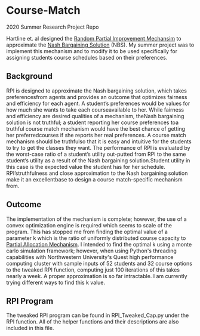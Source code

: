# Course-Match
2020 Summer Research Project Repo

Hartline et. al designed the [Random Partial Improvement Mechansim](https://epubs.siam.org/doi/pdf/10.1137/1.9781611975994.129) to approximate the [Nash Bargaining Solution](https://en.wikipedia.org/wiki/Cooperative_bargaining) (NBS). My summer project was to implement this mechanism and to modify it to be used specifically for assigning students course schedules based on their preferences.

## Background
RPI  is  designed  to  approximate  the  Nash  bargaining  solution,  which  takes  preferencesfrom agents and provides an outcome that optimizes fairness and efficiency for each agent. A  student’s  preferences  would  be  values  for  how  much  she  wants  to  take  each  courseavailable to her.  While fairness and efficiency are desired qualities of a mechanism, theNash  bargaining  solution  is  not  truthful;  a  student  reporting  her  course  preferences  toa truthful course match mechanism would have the best chance of getting her preferredcourses if she reports her real preferences. A course match mechanism should be truthfulso that it is easy and intuitive for the students to try to get the classes they want. The performance of RPI is evaluated by the worst-case ratio of a student’s utility out-putted from RPI to the same student’s utility as a result of the Nash bargaining solution.Student utility in this case is the expected value the student has for her schedule.  RPI’struthfulness and close approximation to the Nash bargaining solution make it an excellentbase to design a course match-specific mechanism from.

## Outcome
The implementation of the mechanism is complete; however, the use of a convex optimization engine is required which seems to scale of the program. This has stopped me from finding the optimal value of a parameter k which is the ratio of uniformly distributed course capacity to [Partial Allocation Mechanism](https://epubs.siam.org/doi/pdf/10.1137/15M1053682?casa_token=2TKCUYAltCMAAAAA:IH2Ua_zGds8PKyiK1J8xMDU74WefaUlNowL9UoQtgXA_gnQW5Lhhtaj3XuzvkGP59cldXTsdVjRXTA). 
I intended to find the optimal k using a monte carlo simulation framework; however, when using Python's threading capabilities with Northwestern University's Quest high performance computing cluster with sample inputs of 52 students and 32 course options to the tweaked RPI function, computing just 100 iterations of this takes nearly a week. A proper approximation is so far intractable. I am currently trying different ways to find this k value.

## RPI Program
The tweaked RPI program can be found in RPI_Tweaked_Cap.py under the RPI function. All of the helper functions and their descriptions are also included in this file. 
